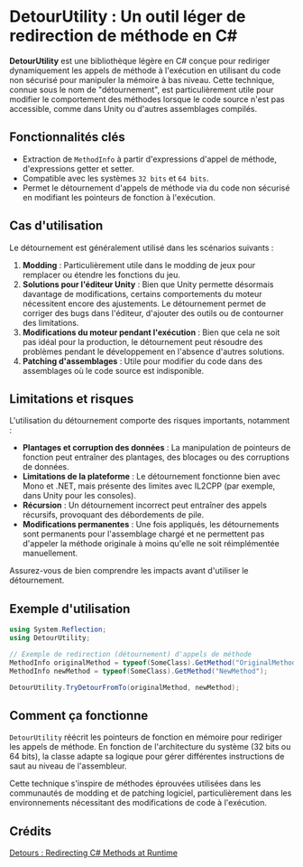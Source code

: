 # DetourUtility : Un outil léger de redirection de méthode en C#

**DetourUtility** est une bibliothèque légère en C# conçue pour rediriger dynamiquement les appels de méthode à l'exécution en utilisant du code non sécurisé pour manipuler la mémoire à bas niveau. Cette technique, connue sous le nom de "détournement", est particulièrement utile pour modifier le comportement des méthodes lorsque le code source n'est pas accessible, comme dans Unity ou d'autres assemblages compilés.

## Fonctionnalités clés
- Extraction de `MethodInfo` à partir d'expressions d'appel de méthode, d'expressions getter et setter.  
- Compatible avec les systèmes `32 bits` et `64 bits`.  
- Permet le détournement d'appels de méthode via du code non sécurisé en modifiant les pointeurs de fonction à l'exécution.

## Cas d'utilisation
Le détournement est généralement utilisé dans les scénarios suivants :  
1. **Modding** : Particulièrement utile dans le modding de jeux pour remplacer ou étendre les fonctions du jeu.  
2. **Solutions pour l'éditeur Unity** : Bien que Unity permette désormais davantage de modifications, certains comportements du moteur nécessitent encore des ajustements. Le détournement permet de corriger des bugs dans l'éditeur, d'ajouter des outils ou de contourner des limitations.  
3. **Modifications du moteur pendant l'exécution** : Bien que cela ne soit pas idéal pour la production, le détournement peut résoudre des problèmes pendant le développement en l'absence d'autres solutions.  
4. **Patching d'assemblages** : Utile pour modifier du code dans des assemblages où le code source est indisponible.

## Limitations et risques
L'utilisation du détournement comporte des risques importants, notamment :  
- **Plantages et corruption des données** : La manipulation de pointeurs de fonction peut entraîner des plantages, des blocages ou des corruptions de données.  
- **Limitations de la plateforme** : Le détournement fonctionne bien avec Mono et .NET, mais présente des limites avec IL2CPP (par exemple, dans Unity pour les consoles).  
- **Récursion** : Un détournement incorrect peut entraîner des appels récursifs, provoquant des débordements de pile.  
- **Modifications permanentes** : Une fois appliqués, les détournements sont permanents pour l'assemblage chargé et ne permettent pas d'appeler la méthode originale à moins qu'elle ne soit réimplémentée manuellement.  

Assurez-vous de bien comprendre les impacts avant d'utiliser le détournement.

## Exemple d'utilisation
```csharp
using System.Reflection;
using DetourUtility;

// Exemple de redirection (détournement) d'appels de méthode
MethodInfo originalMethod = typeof(SomeClass).GetMethod("OriginalMethod");
MethodInfo newMethod = typeof(SomeClass).GetMethod("NewMethod");

DetourUtility.TryDetourFromTo(originalMethod, newMethod);
```

## Comment ça fonctionne
`DetourUtility` réécrit les pointeurs de fonction en mémoire pour rediriger les appels de méthode. En fonction de l'architecture du système (32 bits ou 64 bits), la classe adapte sa logique pour gérer différentes instructions de saut au niveau de l'assembleur.  

Cette technique s'inspire de méthodes éprouvées utilisées dans les communautés de modding et de patching logiciel, particulièrement dans les environnements nécessitant des modifications de code à l'exécution.

## Crédits
[Detours : Redirecting C# Methods at Runtime](https://tryfinally.dev/detours-redirecting-csharp-methods-at-runtime?_sm_pdc=1&_sm_rid=FQ7SMMJPMvP2Pvkqt6MWlr21tP0sPSMMkRq4RHF)
